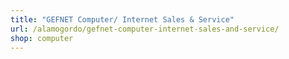 ```yaml
---
title: "GEFNET Computer/ Internet Sales & Service"
url: /alamogordo/gefnet-computer-internet-sales-and-service/
shop: computer
---
```

